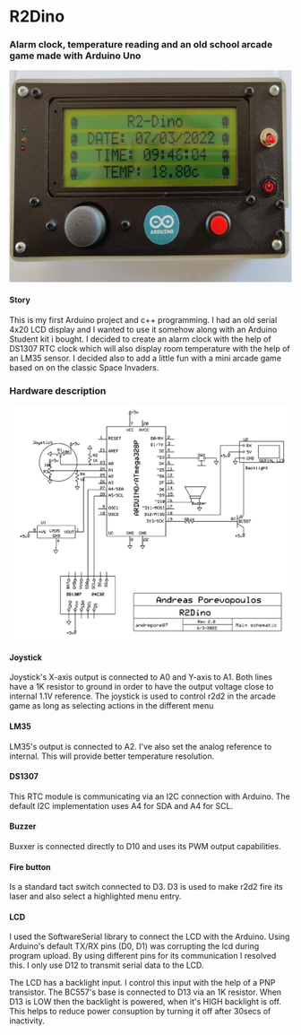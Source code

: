 # R2Dino
### Alarm clock, temperature reading and an old school arcade game made with Arduino Uno

![R2Dino](./img/r2dino.jpg "R2Dino")

#### Story
This is my first Arduino project and c++ programming. I had an old serial 4x20 LCD display and I wanted to use it somehow along with an Arduino Student kit i bought. I decided to create an alarm clock with the help of DS1307 RTC clock which will also display room temperature with the help of an LM35 sensor. I decided also to add a little fun with a mini arcade game based on on the classic Space Invaders.

### Hardware description

![Schematic](./img/R2Dino_schematic.jpg "Schematic")

#### Joystick
Joystick's X-axis output is connected to A0 and Y-axis to A1. Both lines have a 1K resistor to ground in order to have the output voltage close to internal 1.1V reference. The joystick is used to control r2d2 in the arcade game as long as selecting actions in the different menu

#### LM35
LM35's output is connected to A2. I've also set the analog reference to internal. This will provide better temperature resolution.

#### DS1307
This RTC module is communicating via an I2C connection with Arduino. The default I2C implementation uses A4 for SDA and A4 for SCL.

#### Buzzer
Buxxer is connected directly to D10 and uses its PWM output capabilities.

#### Fire button
Is a standard tact switch connected to D3. D3 is used to make r2d2 fire its laser and also select a highlighted menu entry.

#### LCD
I used the SoftwareSerial library to connect the LCD with the Arduino. Using Arduino's default TX/RX pins (D0, D1) was corrupting the lcd during program upload. By using different pins for its communication I resolved this. I only use D12 to transmit serial data to the LCD.

The LCD has a backlight input. I control this input with the help of a PNP transistor. The BC557's base is connected to D13 via an 1K resistor. When D13 is LOW then the backlight is powered, when it's HIGH backlight is off. This helps to reduce power consuption by turning it off after 30secs of inactivity.

